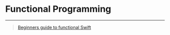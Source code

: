 # Functional Programming

---

> [Beginners guide to functional Swift](https://theswiftdev.com/beginners-guide-to-functional-swift/)